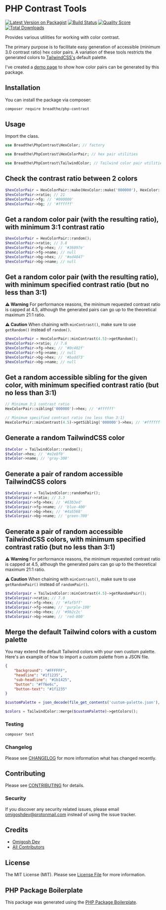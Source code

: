 # PHP Contrast Tools

[![Latest Version on Packagist](https://img.shields.io/packagist/v/breadthe/php-contrast.svg?style=flat-square)](https://packagist.org/packages/breadthe/php-contrast)
[![Build Status](https://img.shields.io/travis/breadthe/php-contrast/master.svg?style=flat-square)](https://travis-ci.org/breadthe/php-contrast)
[![Quality Score](https://img.shields.io/scrutinizer/g/breadthe/php-contrast.svg?style=flat-square)](https://scrutinizer-ci.com/g/breadthe/php-contrast)
[![Total Downloads](https://img.shields.io/packagist/dt/breadthe/php-contrast.svg?style=flat-square)](https://packagist.org/packages/breadthe/php-contrast)

Provides various utilities for working with color contrast.

The primary purpose is to facilitate easy generation of accessible (minimum 3.0 contrast ratio) hex color pairs. A variation of these tools restricts the generated colors to [TailwindCSS's](https://tailwindcss.com/) default palette.

I've created a [demo page](https://mumu.pw/contrast) to show how color pairs can be generated by this package. 

## Installation

You can install the package via composer:

```bash
composer require breadthe/php-contrast
```

## Usage

Import the class.

```php
use Breadthe\PhpContrast\HexColor; // factory

use Breadthe\PhpContrast\HexColorPair; // hex pair utilities

use Breadthe\PhpContrast\TailwindColor; // Tailwind color pair utilities
```

## Check the contrast ratio between 2 colors

```php
$hexColorPair = HexColorPair::make(HexColor::make('000000'), HexColor::make('ffffff'));
$hexColorPair->ratio; // 21
$hexColorPair->fg; // '#000000'
$hexColorPair->bg; // '#ffffff'
```

## Get a random color pair (with the resulting ratio), with minimum 3:1 contrast ratio

```php
$hexColorPair = HexColorPair::random();
$hexColorPair->ratio; // 3.8
$hexColorPair->fg->hex; // '#36097e'
$hexColorPair->fg->name; // null
$hexColorPair->bg->hex; // '#ed4847'
$hexColorPair->bg->name; // null
```

## Get a random color pair (with the resulting ratio), with minimum specified contrast ratio (but no less than 3:1)

**⚠️ Warning** For performance reasons, the minimum requested contrast ratio is capped at 4.5, although the generated pairs can go up to the theoretical maximum 21:1 ratio.

**⚠️ Caution** When chaining with `minContrast()`, make sure to use `getRandom()` instead of `random()`.

```php
$hexColorPair = HexColorPair::minContrast(4.5)->getRandom();
$hexColorPair->ratio; // 7.6
$hexColorPair->fg->hex; // '#0c402f'
$hexColorPair->fg->name; // null
$hexColorPair->bg->hex; // '#badd73'
$hexColorPair->bg->name; // null
```

## Get a random accessible sibling for the given color, with minimum specified contrast ratio (but no less than 3:1)

```php
// Minimum 3:1 contrast ratio
HexColorPair::sibling('000000')->hex; // '#ffffff'

// Minimum specified contrast ratio (no less than 3:1)
HexColorPair::minContrast(4.5)->getSibling('000000')->hex; // '#ffffff'
```

## Generate a random TailwindCSS color

```php
$twColor = TailwindColor::random();
$twColor->hex; // '#e2e8f0'
$twColor->name; // 'gray-300'
```

## Generate a pair of random accessible TailwindCSS colors

```php
$twColorpair = TailwindColor::randomPair();
$twColorpair->ratio; // 3.3
$twColorpair->fg->hex; // '#63b3ed'
$twColorpair->fg->name; // 'blue-400'
$twColorpair->bg->hex; // '#4a5568'
$twColorpair->bg->name; // 'green-700'
```

## Generate a pair of random accessible TailwindCSS colors, with minimum specified contrast ratio (but no less than 3:1)

**⚠️ Warning** For performance reasons, the minimum requested contrast ratio is capped at 4.5, although the generated pairs can go up to the theoretical maximum 21:1 ratio.

**⚠️ Caution** When chaining with `minContrast()`, make sure to use `getRandomPair()` instead of `randomPair()`.

```php
$twColorpair = TailwindColor::minContrast(4.5)->getRandomPair();
$twColorpair->ratio; // 7.0
$twColorpair->fg->hex; // '#faf5ff'
$twColorpair->fg->name; // 'purple-100'
$twColorpair->bg->hex; // '#9b2c2c'
$twColorpair->bg->name; // 'red-800'
```

## Merge the default Tailwind colors with a custom palette

You may extend the default Tailwind colors with your own custom palette. Here's an example of how to import a custom palette from a JSON file.

```json
{
    "background": "#FFFFFF",
    "headline": "#1f1235",
    "sub-headline": "#1b1425",
    "button": "#ff6e6c",
    "button-text": "#1f1235"
}
```

```php
$customPalette = json_decode(file_get_contents('custom-palette.json'), true);

$colors = TailwindColor::merge($customPalette)->getColors();
```

### Testing

``` bash
composer test
```

### Changelog

Please see [CHANGELOG](CHANGELOG.md) for more information what has changed recently.

## Contributing

Please see [CONTRIBUTING](CONTRIBUTING.md) for details.

### Security

If you discover any security related issues, please email omigoshdev@protonmail.com instead of using the issue tracker.

## Credits

- [Omigosh Dev](https://github.com/breadthe)
- [All Contributors](../../contributors)

## License

The MIT License (MIT). Please see [License File](LICENSE.md) for more information.

## PHP Package Boilerplate

This package was generated using the [PHP Package Boilerplate](https://laravelpackageboilerplate.com).
